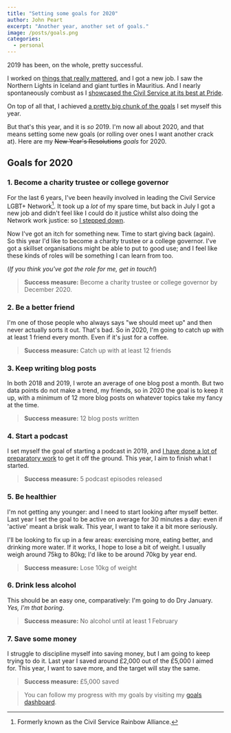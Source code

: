 ```yaml
---
title: "Setting some goals for 2020"
author: John Peart
excerpt: "Another year, another set of goals."
image: /posts/goals.png
categories:
  - personal
---
```


2019 has been, on the whole, pretty successful.

I worked on [things that really mattered](https://www.gov.uk/government/publications/lgbt-action-plan-annual-progress-report-2018-to-2019), and I got a new job. I saw the Northern Lights in Iceland and giant turtles in Mauritius. And I nearly spontaneously combust as I [showcased the Civil Service at its best at Pride](https://twitter.com/ClareMoriarty/status/1147623334018015232?s=20).

On top of all that, I achieved [a pretty big chunk of the goals](/2019/12/26/2019-resolutions-review) I set myself this year. 

But that's this year, and it is *so* 2019. I'm now all about 2020, and that means setting some new goals (or rolling over ones I want another crack at). Here are my ~~New Year's Resolutions~~ *goals* for 2020.

## Goals for 2020

### 1. Become a charity trustee or college governor

For the last 6 years, I've been heavily involved in leading the Civil Service LGBT+ Network[^csra]. It took up a *lot* of my spare time, but back in July I got a new job and didn't feel like I could do it justice whilst also doing the Network work justice: so [I stepped down](https://www.civilservice.lgbt/2019/09/18/john-peart-stepping-down/). 

Now I've got an itch for something new. Time to start giving back (again). So this year I'd like to become a charity trustee or a college governor. I've got a skillset organisations might be able to put to good use; and I feel like these kinds of roles will be something I can learn from too.

(*If you think you've got the role for me, get in touch!*)

[^csra]: Formerly known as the Civil Service Rainbow Alliance.

> **Success measure:** Become a charity trustee or college governor by December 2020.

### 2. Be a better friend

I'm one of those people who always says "we should meet up" and then never actually sorts it out. That's bad. So in 2020, I'm going to catch up with at least 1 friend every month. Even if it's just for a coffee.

> **Success measure:** Catch up with at least 12 friends

### 3. Keep writing blog posts

In both 2018 and 2019, I wrote an average of one blog post a month. But two data points do not make a trend, my friends, so in 2020 the goal is to keep it up, with a minimum of 12 more blog posts on whatever topics take my fancy at the time.

> **Success measure:** 12 blog posts written

### 4. Start a podcast

I set myself the goal of starting a podcast in 2019, and [I have done a lot of preparatory work](/2019/01/27/department-of-bad-ideas) to get it off the ground. This year, I aim to finish what I started.

> **Success measure:** 5 podcast episodes released

### 5. Be healthier

I'm not getting any younger: and I need to start looking after myself better. Last year I set the goal to be active on average for 30 minutes a day: even if 'active' meant a brisk walk. This year, I want to take it a bit more seriously.

I'll be looking to fix up in a few areas: exercising more, eating better, and drinking more water. If it works, I hope to lose a bit of weight. I usually weigh around 75kg to 80kg; I'd like to be around 70kg by year end.

> **Success measure:** Lose 10kg of weight

### 6. Drink less alcohol

This should be an easy one, comparatively: I'm going to do Dry January. *Yes, I'm that boring*. 

> **Success measure:** No alcohol until at least 1 February

### 7. Save some money

I struggle to discipline myself into saving money, but I am going to keep trying to do it. Last year I saved around £2,000 out of the £5,000 I aimed for. This year, I want to save more, and the target will stay the same.

> **Success measure:** £5,000 saved

> You can follow my progress with my goals by visiting my [goals dashboard](/goals/).